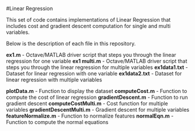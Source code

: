 #Linear Regression

This set of code contains implementations of Linear Regression that includes cost and gradient descent computation for single and multi variables.

Below is the description of each file in this repository.

**ex1.m** - Octave/MATLAB driver script that steps you through the linear regression for one variable
**ex1 multi.m** - Octave/MATLAB driver script that steps you through the linear regression for multiple variables
**ex1data1.txt** - Dataset for linear regression with one variable
**ex1data2.txt** - Dataset for linear regression with multiple variables

**plotData.m** - Function to display the dataset
**computeCost.m** - Function to compute the cost of linear regression
**gradientDescent.m** - Function to run gradient descent
**computeCostMulti.m** - Cost function for multiple variables
**gradientDescentMulti.m** - Gradient descent for multiple variables
**featureNormalize.m** - Function to normalize features
**normalEqn.m** - Function to compute the normal equations
